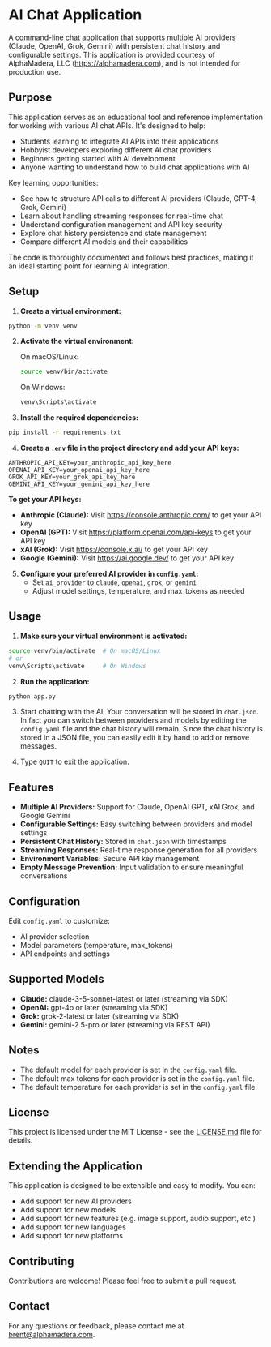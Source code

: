 # AI Chat Application

A command-line chat application that supports multiple AI providers (Claude, OpenAI, Grok, Gemini) with persistent chat history and configurable settings. This application is provided courtesy of AlphaMadera, LLC (https://alphamadera.com), and is not intended for production use.

## Purpose

This application serves as an educational tool and reference implementation for working with various AI chat APIs. It's designed to help:

- Students learning to integrate AI APIs into their applications
- Hobbyist developers exploring different AI chat providers
- Beginners getting started with AI development
- Anyone wanting to understand how to build chat applications with AI

Key learning opportunities:

- See how to structure API calls to different AI providers (Claude, GPT-4, Grok, Gemini)
- Learn about handling streaming responses for real-time chat
- Understand configuration management and API key security
- Explore chat history persistence and state management
- Compare different AI models and their capabilities

The code is thoroughly documented and follows best practices, making it an ideal starting point for learning AI integration.

## Setup

1. **Create a virtual environment:**
```bash
python -m venv venv
```

2. **Activate the virtual environment:**

   On macOS/Linux:
   ```bash
   source venv/bin/activate
   ```

   On Windows:
   ```bash
   venv\Scripts\activate
   ```

3. **Install the required dependencies:**
```bash
pip install -r requirements.txt
```

4. **Create a `.env` file in the project directory and add your API keys:**
```
ANTHROPIC_API_KEY=your_anthropic_api_key_here
OPENAI_API_KEY=your_openai_api_key_here
GROK_API_KEY=your_grok_api_key_here
GEMINI_API_KEY=your_gemini_api_key_here
```

   **To get your API keys:**
   - **Anthropic (Claude):** Visit https://console.anthropic.com/ to get your API key
   - **OpenAI (GPT):** Visit https://platform.openai.com/api-keys to get your API key
   - **xAI (Grok):** Visit https://console.x.ai/ to get your API key
   - **Google (Gemini):** Visit https://ai.google.dev/ to get your API key

5. **Configure your preferred AI provider in `config.yaml`:**
   - Set `ai_provider` to `claude`, `openai`, `grok`, or `gemini`
   - Adjust model settings, temperature, and max_tokens as needed

## Usage

1. **Make sure your virtual environment is activated:**
```bash
source venv/bin/activate  # On macOS/Linux
# or
venv\Scripts\activate     # On Windows
```

2. **Run the application:**
```bash
python app.py
```

3. Start chatting with the AI. Your conversation will be stored in `chat.json`. In fact you can switch between providers and models by editing the `config.yaml` file and the chat history will remain. Since the chat history is stored in a JSON file, you can easily edit it by hand to add or remove messages.

4. Type `QUIT` to exit the application.

## Features

- **Multiple AI Providers:** Support for Claude, OpenAI GPT, xAI Grok, and Google Gemini
- **Configurable Settings:** Easy switching between providers and model settings
- **Persistent Chat History:** Stored in `chat.json` with timestamps
- **Streaming Responses:** Real-time response generation for all providers
- **Environment Variables:** Secure API key management
- **Empty Message Prevention:** Input validation to ensure meaningful conversations

## Configuration

Edit `config.yaml` to customize:
- AI provider selection
- Model parameters (temperature, max_tokens)
- API endpoints and settings

## Supported Models

- **Claude:** claude-3-5-sonnet-latest or later (streaming via SDK)
- **OpenAI:** gpt-4o or later (streaming via SDK)
- **Grok:** grok-2-latest or later (streaming via SDK)
- **Gemini:** gemini-2.5-pro or later (streaming via REST API)

## Notes

- The default model for each provider is set in the `config.yaml` file.
- The default max tokens for each provider is set in the `config.yaml` file.
- The default temperature for each provider is set in the `config.yaml` file.

## License

This project is licensed under the MIT License - see the [LICENSE.md](LICENSE.md) file for details.

## Extending the Application

This application is designed to be extensible and easy to modify. You can:

- Add support for new AI providers
- Add support for new models
- Add support for new features (e.g. image support, audio support, etc.)
- Add support for new languages
- Add support for new platforms

## Contributing

Contributions are welcome! Please feel free to submit a pull request.

## Contact

For any questions or feedback, please contact me at [brent@alphamadera.com](mailto:brent@alphamadera.com).